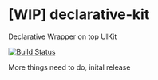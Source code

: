 # [WIP] declarative-kit
Declarative Wrapper on top UIKit

[![Build Status](https://travis-ci.org/wendyliga/declarative-kit.svg?branch=master)](https://travis-ci.org/wendyliga/declarative-kit)

More things need to do, inital release
